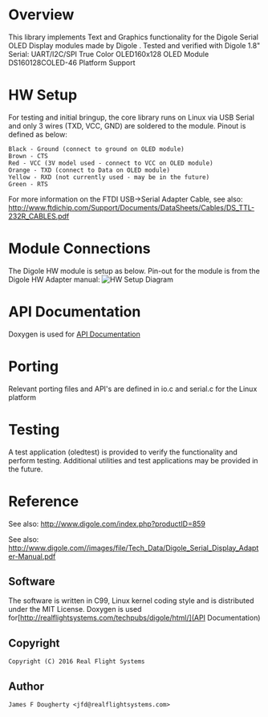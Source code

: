 # Overview

This library implements Text and Graphics functionality for the Digole Serial OLED Display modules made by Digole . Tested and verified with Digole 1.8" Serial: UART/I2C/SPI True Color OLED160x128 OLED Module DS160128COLED-46
Platform Support

# HW Setup
For testing and initial bringup, the core library runs on Linux via USB Serial and only 3 wires (TXD, VCC, GND) are soldered to the module. Pinout is defined as below:

    Black - Ground (connect to ground on OLED module)
    Brown - CTS
    Red - VCC (3V model used - connect to VCC on OLED module)
    Orange - TXD (connect to Data on OLED module)
    Yellow - RXD (not currently used - may be in the future)
    Green - RTS

For more information on the FTDI USB->Serial Adapter Cable, see also: http://www.ftdichip.com/Support/Documents/DataSheets/Cables/DS_TTL-232R_CABLES.pdf

# Module Connections
The Digole HW module is setup as below. Pin-out for the module is from the Digole HW Adapter manual:
![HW Setup Diagram](http://realflightsystems.com/techpubs/digole/hw_setup_ttl2323v3.jpg)

# API Documentation
Doxygen is used for [API Documentation](http://realflightsystems.com/techpubs/digole/html/index.html)

# Porting
Relevant porting files and API's are defined in io.c and serial.c for the Linux platform

# Testing
A test application (oledtest) is provided to verify the functionality and perform testing.
Additional utilities and test applications may be provided in the future.

# Reference

See also: http://www.digole.com/index.php?productID=859

See also: http://www.digole.com//images/file/Tech_Data/Digole_Serial_Display_Adapter-Manual.pdf

## Software

The software is written in C99, Linux kernel coding style and is distributed under the MIT License.
Doxygen is used for[http://realflightsystems.com/techpubs/digole/html/](API Documentation)


## Copyright
    Copyright (C) 2016 Real Flight Systems 

## Author
    James F Dougherty <jfd@realflightsystems.com> 
